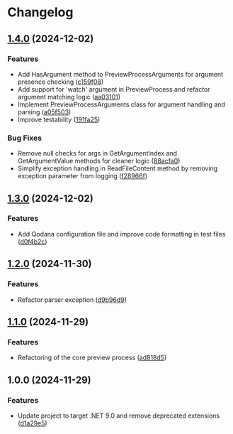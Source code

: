# Changelog

## [1.4.0](https://github.com/lekman/AzureLiquid/compare/AzureLiquid.Preview@v1.3.0...AzureLiquid.Preview@v1.4.0) (2024-12-02)


### Features

* Add HasArgument method to PreviewProcessArguments for argument presence checking ([c159f08](https://github.com/lekman/AzureLiquid/commit/c159f08d6da4d1849a15629e38315ad440b7ab82))
* Add support for 'watch' argument in PreviewProcess and refactor argument matching logic ([aa03101](https://github.com/lekman/AzureLiquid/commit/aa031015e560b63fce29f69593cf30872a20af90))
* Implement PreviewProcessArguments class for argument handling and parsing ([a05f503](https://github.com/lekman/AzureLiquid/commit/a05f5031d170dde9b317f184ad9011f7d63499f6))
* Improve testability ([191fa25](https://github.com/lekman/AzureLiquid/commit/191fa257c4687391e7b78c61fe5d5df1c618ffaf))


### Bug Fixes

* Remove null checks for args in GetArgumentIndex and GetArgumentValue methods for cleaner logic ([88acfa0](https://github.com/lekman/AzureLiquid/commit/88acfa05316598b0248bc877f9fca372875f29be))
* Simplify exception handling in ReadFileContent method by removing exception parameter from logging ([f28966f](https://github.com/lekman/AzureLiquid/commit/f28966f5c5d84e87f9f807019be62d0c1e3f9e21))

## [1.3.0](https://github.com/lekman/AzureLiquid/compare/AzureLiquid.Preview@v1.2.0...AzureLiquid.Preview@v1.3.0) (2024-12-02)


### Features

* Add Qodana configuration file and improve code formatting in test files ([d0f4b2c](https://github.com/lekman/AzureLiquid/commit/d0f4b2c47759750b96c75e07fc81843f08594dc7))

## [1.2.0](https://github.com/lekman/AzureLiquid/compare/AzureLiquid.Preview@v1.1.0...AzureLiquid.Preview@v1.2.0) (2024-11-30)

### Features

* Refactor parser
  exception ([d9b96d9](https://github.com/lekman/AzureLiquid/commit/d9b96d91f00fa98f89e537c914a2f1627a9e5beb))

## [1.1.0](https://github.com/lekman/AzureLiquid/compare/AzureLiquid.Preview@v1.0.0...AzureLiquid.Preview@v1.1.0) (2024-11-29)

### Features

* Refactoring of the core preview
  process ([ad818d5](https://github.com/lekman/AzureLiquid/commit/ad818d57b6e8e3a571de6d2fb804a85b8b88f12f))

## 1.0.0 (2024-11-29)

### Features

* Update project to target .NET 9.0 and remove deprecated
  extensions ([d1a29e5](https://github.com/lekman/AzureLiquid/commit/d1a29e57af9686722c3452790ff189d5dbf4e4e3))
